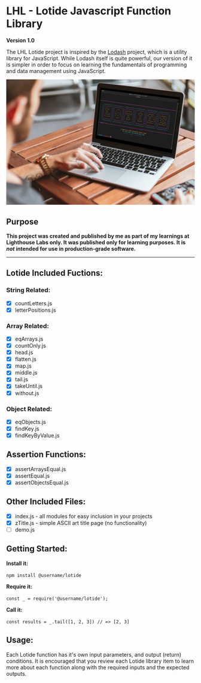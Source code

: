 # LHL - Lotide Javascript Function Library
**Version 1.0**

The LHL Lotide project is inspired by the [Lodash](https://lodash.com/) project, which is a utility library for JavaScript. While Lodash itself is quite powerful, our version of it is simpler in order to focus on learning the fundamentals of programming and data management using JavaScript.

![Lotide Javascript Library](./image-lotideTitle2.jpg)

## Purpose

**This project was created and published by me as part of my learnings at Lighthouse Labs only.  It was published only for learning purposes. It is _not_ intended for use in production-grade software.**

---

## Lotide Included Fuctions:

### String Related:
- [x] countLetters.js
- [x] letterPositions.js

### Array Related:
- [x] eqArrays.js
- [x] countOnly.js
- [x] head.js
- [x] flatten.js
- [x] map.js
- [x] middle.js
- [x] tail.js
- [x] takeUntil.js
- [x] without.js

### Object Related:
- [x] eqObjects.js
- [x] findKey.js
- [x] findKeyByValue.js

## Assertion Functions:
- [x] assertArraysEqual.js
- [x] assertEqual.js
- [x] assertObjectsEqual.js

## Other Included Files:
- [x] index.js - all modules for easy inclusion in your projects
- [x] zTitle.js - simple ASCII art title page (no functionality)
- [ ] demo.js

## Getting Started:
**Install it:**

`npm install @username/lotide`

**Require it:**

`const _ = require('@username/lotide');`

**Call it:**

`const results = _.tail([1, 2, 3]) // => [2, 3]`
## Usage:
Each Lotide function has it's own input parameters, and output (return) conditions.   It is encouraged that you review each Lotide library item to learn more about each function along with the required inputs and the expected outputs. 
